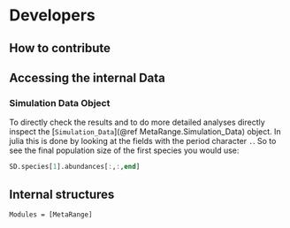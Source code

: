# Developers

## How to contribute

## Accessing the internal Data

### Simulation Data Object

To directly check the results and to do more detailed analyses directly inspect the [`Simulation_Data`](@ref MetaRange.Simulation_Data) object. In julia this is done by looking at the fields with the period character `.`. So to see the final population size of the first species you would use:

```julia
SD.species[1].abundances[:,:,end]
```  

## Internal structures

```@autodocs
Modules = [MetaRange]
```
